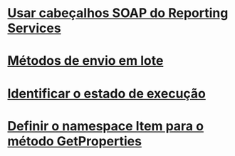# [Usar cabeçalhos SOAP do Reporting Services](using-reporting-services-soap-headers.md)

# [Métodos de envio em lote](batching-methods.md)
# [Identificar o estado de execução](identifying-execution-state.md)
# [Definir o namespace Item para o método GetProperties](setting-the-item-namespace-for-the-getproperties-method.md)
